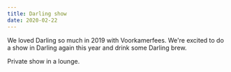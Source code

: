 ```yaml
---
title: Darling show
date: 2020-02-22
---
```


We loved Darling so much in 2019 with Voorkamerfees. We're excited to do a show in Darling again this year and drink some Darling brew.

Private show in a lounge.
